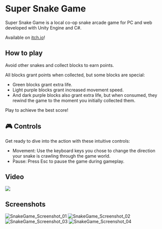 # Super Snake Game
Super Snake Game is a local co-op snake arcade game for PC and web developed with Unity Engine and C#.

Available on [itch.io](https://gabrielbertasso.itch.io/super-snake-game)!

## How to play
Avoid other snakes and collect blocks to earn points.

All blocks grant points when collected, but some blocks are special:
- Green blocks grant extra life.
- Light purple blocks grant increased movement speed.​
- And dark purple blocks also grant extra life, but when consumed, they rewind the game to the moment you initially collected them.

Play to achieve the best score!

## 🎮 Controls
Get ready to dive into the action with these intuitive controls:

* Movement: Use the keyboard keys you chose to change the direction your snake is crawling through the game world.
* Pause: Press Esc to pause the game during gameplay.

## Video
[![](https://img.youtube.com/vi/fuj-Hf8ErSg/0.jpg)](https://youtu.be/fuj-Hf8ErSg)

## Screenshots
![SnakeGame_Screenshot_01](https://github.com/user-attachments/assets/89f70461-b2ff-4330-a858-779c0498b543)
![SnakeGame_Screenshot_02](https://github.com/user-attachments/assets/4424d99e-8980-4e4a-9fb4-df143da76c3a)
![SnakeGame_Screenshot_03](https://github.com/user-attachments/assets/5c6e6586-6ef9-4057-a683-b18439365b3d)
![SnakeGame_Screenshot_04](https://github.com/user-attachments/assets/d7f7fae6-dbe6-4f93-aec4-e8f72adfe12f)
